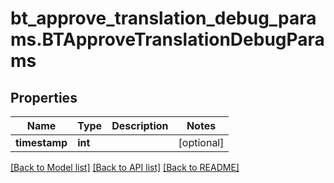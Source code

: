 # bt_approve_translation_debug_params.BTApproveTranslationDebugParams

## Properties
Name | Type | Description | Notes
------------ | ------------- | ------------- | -------------
**timestamp** | **int** |  | [optional] 

[[Back to Model list]](../README.md#documentation-for-models) [[Back to API list]](../README.md#documentation-for-api-endpoints) [[Back to README]](../README.md)


